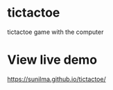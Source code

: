 # tictactoe
tictactoe game with the computer

# View live demo
https://sunilma.github.io/tictactoe/
